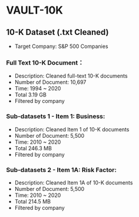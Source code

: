 # VAULT-10K

## 10-K Dataset (.txt Cleaned)
- Target Company: S&P 500 Companies

### Full Text 10-K Document：
- Description: Cleaned full-text 10-K documents
- Number of Document: 10,697
- Time: 1994 ~ 2020
- Total 3.19 GB
- Filtered by company

### Sub-datasets 1 - Item 1: Business:
- Description: Cleaned Item 1 of 10-K documents
- Number of Document: 5,500
- Time: 2010 ~ 2020
- Total 246.3 MB
- Filtered by company


### Sub-datasets 2 - Item 1A: Risk Factor:
- Description: Cleaned Item 1A of 10-K documents
- Number of Document: 5,500
- Time: 2010 ~ 2020
- Total 214.5 MB
- Filtered by company
